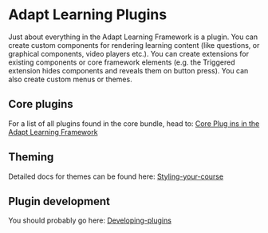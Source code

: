 # Adapt Learning Plugins

Just about everything in the Adapt Learning Framework is a plugin.  You can create custom components for rendering learning content (like questions, or graphical components, video players etc.).  You can create extensions for existing components or core framework elements (e.g. the Triggered extension hides components and reveals them on button press).  You can also create custom menus or themes.

## Core plugins
For a list of all plugins found in the core bundle, head to: [Core Plug ins in the Adapt Learning Framework](https://github.com/adaptlearning/adapt_framework/wiki/Core-Plug-ins-in-the-Adapt-Learning-Framework)

## Theming
Detailed docs for themes can be found here: [Styling-your-course](Styling-your-course)

## Plugin development
You should probably go here: [Developing-plugins](Developing-plugins)